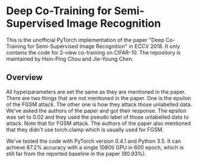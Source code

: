 # Deep Co-Training for Semi-Supervised Image Recognition

This is the unofficial PyTorch implementation of the paper "Deep Co-Training for Semi-Supervised Image Recognition" in ECCV 2018. 
It only contains the code for 2-view co-training on CIFAR-10.
The repository is maintained by Hsin-Ping Chou and Jie-Young Chen.

## Overview

All hyperparameters are set the same as they are mentioned in the paper. There are two things that are not mentioned in the paper. One is the epsilon of the FGSM attack. 
The other one is how they attack those unlabelled data. We've asked the authors of the paper and got their response. The epsilon was set to 0.02 and they used the pseudo label of those 
unlabelled data to attack. Note that for FGSM attack. The authors of the paper also mentioned that they didn't use torch.clamp which is usually used for FGSM.

We've tested the code with PyTorch version 0.4.1 and Python 3.5. It can achieve 87.2% accuracy with a single 1080ti GPU in 600 epoch, which is still far from the reported baseline in the paper (90.93%). 




